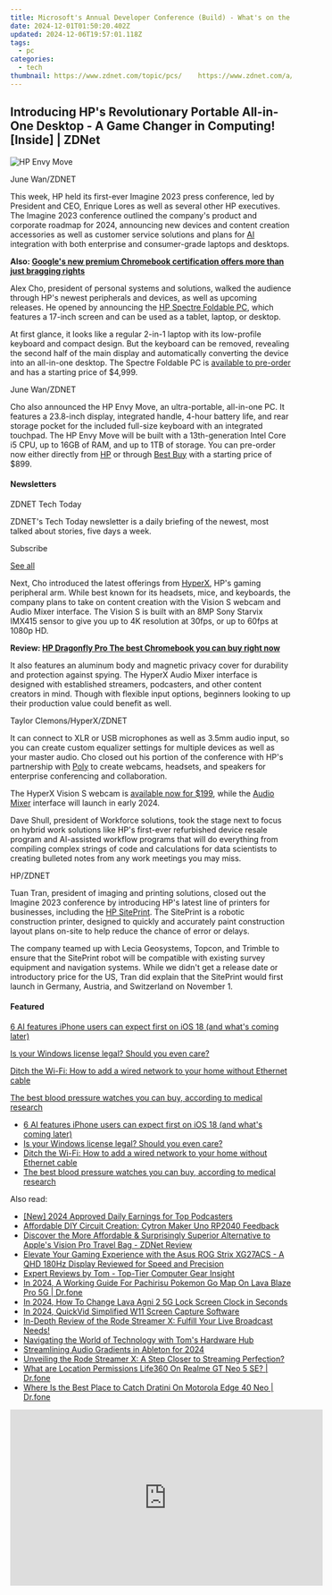 ```yaml
---
title: Microsoft's Annual Developer Conference (Build) - What's on the Agenda? How to Catch It Live and Top Exciting Reveals Await!
date: 2024-12-01T01:50:20.402Z
updated: 2024-12-06T19:57:01.118Z
tags:
  - pc
categories:
  - tech
thumbnail: https://www.zdnet.com/topic/pcs/    https://www.zdnet.com/a/img/resize/475df023df6b9d897484e2799294a5a1e9589c44/2023/08/30/a32be0fd-11eb-49e4-bdb6-5652372167da/dsc00260.jpg?width=170&height=96&fit=crop&auto=webp
---
```


## Introducing HP's Revolutionary Portable All-in-One Desktop - A Game Changer in Computing![Inside] | ZDNet

![HP Envy Move](https://www.zdnet.com/a/img/resize/8718f748f522e42590ee6b9fb1d8e2054a143a1a/2023/10/06/54f42afb-e698-464f-90a2-479024918a00/dsc09917.jpg?auto=webp&width=1280)

June Wan/ZDNET

This week, HP held its first-ever Imagine 2023 press conference, led by President and CEO, Enrique Lores as well as several other HP executives. The Imagine 2023 conference outlined the company's product and corporate roadmap for 2024, announcing new devices and content creation accessories as well as customer service solutions and plans for [AI](https://www.zdnet.com/article/what-is-ai-heres-everything-you-need-to-know-about-artificial-intelligence/) integration with both enterprise and consumer-grade laptops and desktops. 

**Also: [Google's new premium Chromebook certification offers more than just bragging rights](https://www.zdnet.com/article/googles-new-premium-chromebook-certification-offers-more-than-just-bragging-rights/)**

Alex Cho, president of personal systems and solutions, walked the audience through HP's newest peripherals and devices, as well as upcoming releases. He opened by announcing the [HP Spectre Foldable PC](https://www.zdnet.com/article/hp-unveils-5000-foldable-three-in-one-desktop-laptop-and-tablet/), which features a 17-inch screen and can be used as a tablet, laptop, or desktop. 

At first glance, it looks like a regular 2-in-1 laptop with its low-profile keyboard and compact design. But the keyboard can be removed, revealing the second half of the main display and automatically converting the device into an all-in-one desktop. The Spectre Foldable PC is [available to pre-order](https://shop-links.co/link/?url=https%3A%2F%2Fwww.bestbuy.com%2Fsite%2Fhp-spectre-3-in-1-17-2-5k-oled-touch-screen-foldable-laptop-intel-evo-platform-core-i7-16gb-memory-1tb-ssd-slate-blue%2F6553048.p%3FskuId%3D6553048&publisher_slug=itechdaily19598&exclusive=1) and has a starting price of $4,999.

June Wan/ZDNET

Cho also announced the HP Envy Move, an ultra-portable, all-in-one PC. It features a 23.8-inch display, integrated handle, 4-hour battery life, and rear storage pocket for the included full-size keyboard with an integrated touchpad. The HP Envy Move will be built with a 13th-generation Intel Core i5 CPU, up to 16GB of RAM, and up to 1TB of storage. You can pre-order now either directly from [HP](https://www.awin1.com/cread.php?awinmid=7168&awinaffid=423585&clickref=zd-%5F%5FCOM%5FCLICK%5FID%5F%5F-dtp&ued=https%3A%2F%2Fwww.hp.com%2Fus-en%2Fshop%2Fpdp%2Fhp-envy-move-all-in-one-24-cs0000-238-801t1av-1) or through [Best Buy](https://shop-links.co/link/?url=https%3A%2F%2Fwww.bestbuy.com%2Fsite%2Fhp-envy-move-23-8-qhd-touch-screen-portable-all-in-one-intel-core-i5-8gb-memory-512gb-ssd-shell-white%2F6554766.p%3FskuId%3D6554766&publisher_slug=itechdaily19598&exclusive=1) with a starting price of $899.

#### Newsletters

ZDNET Tech Today

ZDNET's Tech Today newsletter is a daily briefing of the newest, most talked about stories, five days a week.

 Subscribe

[See all](https://www.zdnet.com/newsletters/)

Next, Cho introduced the latest offerings from [HyperX](https://press.hp.com/us/en/blogs/2023/hyperx-webcam-audio-mixer.html), HP's gaming peripheral arm. While best known for its headsets, mice, and keyboards, the company plans to take on content creation with the Vision S webcam and Audio Mixer interface. The Vision S is built with an 8MP Sony Starvix IMX415 sensor to give you up to 4K resolution at 30fps, or up to 60fps at 1080p HD. 

**Review: [HP Dragonfly Pro The best Chromebook you can buy right now](https://www.zdnet.com/article/hp-dragonfly-pro-chromebook-review/)**

It also features an aluminum body and magnetic privacy cover for durability and protection against spying. The HyperX Audio Mixer interface is designed with established streamers, podcasters, and other content creators in mind. Though with flexible input options, beginners looking to up their production value could benefit as well. 

Taylor Clemons/HyperX/ZDNET

It can connect to XLR or USB microphones as well as 3.5mm audio input, so you can create custom equalizer settings for multiple devices as well as your master audio. Cho closed out his portion of the conference with HP's partnership with [Poly](https://press.hp.com/us/en/blogs/2023/poly-guide-meaningful-hybrid-work.html) to create webcams, headsets, and speakers for enterprise conferencing and collaboration.

The HyperX Vision S webcam is [available now for $199](https://hyperx.com/products/hyperx-vision-s-webcam?variant=43855670411421), while the [Audio Mixer](https://hyperx.com/collections/content-creation/products/hyperx-audio-mixer?variant=43855670378653) interface will launch in early 2024\. 

Dave Shull, president of Workforce solutions, took the stage next to focus on hybrid work solutions like HP's first-ever refurbished device resale program and AI-assisted workflow programs that will do everything from compiling complex strings of code and calculations for data scientists to creating bulleted notes from any work meetings you may miss. 

HP/ZDNET

Tuan Tran, president of imaging and printing solutions, closed out the Imagine 2023 conference by introducing HP's latest line of printers for businesses, including the [HP SitePrint](https://www.hp.com/us-en/printers/site-print/layout-robot.html). The SitePrint is a robotic construction printer, designed to quickly and accurately paint construction layout plans on-site to help reduce the chance of error or delays. 

The company teamed up with Lecia Geosystems, Topcon, and Trimble to ensure that the SitePrint robot will be compatible with existing survey equipment and navigation systems. While we didn't get a release date or introductory price for the US, Tran did explain that the SitePrint would first launch in Germany, Austria, and Switzerland on November 1.

#### Featured

[6 AI features iPhone users can expect first on iOS 18 (and what's coming later)](https://www.zdnet.com/article/6-ai-features-iphone-users-can-expect-first-on-ios-18-and-whats-coming-later/ "6 AI features iPhone users can expect first on iOS 18 (and what's coming later)")

[Is your Windows license legal? Should you even care?](https://www.zdnet.com/article/is-your-windows-license-legal-should-you-even-care/ "Is your Windows license legal? Should you even care?")

[Ditch the Wi-Fi: How to add a wired network to your home without Ethernet cable](https://www.zdnet.com/article/ditch-the-wi-fi-how-to-add-a-wired-network-to-your-home-without-ethernet-cable/ "Ditch the Wi-Fi: How to add a wired network to your home without Ethernet cable")

[The best blood pressure watches you can buy, according to medical research](https://www.zdnet.com/article/best-blood-pressure-watch/ "The best blood pressure watches you can buy, according to medical research")

* [6 AI features iPhone users can expect first on iOS 18 (and what's coming later)](https://www.zdnet.com/article/6-ai-features-iphone-users-can-expect-first-on-ios-18-and-whats-coming-later/ "6 AI features iPhone users can expect first on iOS 18 (and what's coming later)")
* [Is your Windows license legal? Should you even care?](https://www.zdnet.com/article/is-your-windows-license-legal-should-you-even-care/ "Is your Windows license legal? Should you even care?")
* [Ditch the Wi-Fi: How to add a wired network to your home without Ethernet cable](https://www.zdnet.com/article/ditch-the-wi-fi-how-to-add-a-wired-network-to-your-home-without-ethernet-cable/ "Ditch the Wi-Fi: How to add a wired network to your home without Ethernet cable")
* [The best blood pressure watches you can buy, according to medical research](https://www.zdnet.com/article/best-blood-pressure-watch/ "The best blood pressure watches you can buy, according to medical research")

<ins class="adsbygoogle"
     style="display:block"
     data-ad-format="autorelaxed"
     data-ad-client="ca-pub-7571918770474297"
     data-ad-slot="1223367746"></ins>

<ins class="adsbygoogle"
     style="display:block"
     data-ad-client="ca-pub-7571918770474297"
     data-ad-slot="8358498916"
     data-ad-format="auto"
     data-full-width-responsive="true"></ins>

<span class="atpl-alsoreadstyle">Also read:</span>
<div><ul>
<li><a href="https://fox-access.techidaily.com/new-2024-approved-daily-earnings-for-top-podcasters/"><u>[New] 2024 Approved Daily Earnings for Top Podcasters</u></a></li>
<li><a href="https://hardware-reviews.techidaily.com/affordable-diy-circuit-creation-cytron-maker-uno-rp2040-feedback/"><u>Affordable DIY Circuit Creation: Cytron Maker Uno RP2040 Feedback</u></a></li>
<li><a href="https://tech-renaissance.techidaily.com/discover-the-more-affordable-and-surprisingly-superior-alternative-to-apples-vision-pro-travel-bag-zdnet-review/"><u>Discover the More Affordable & Surprisingly Superior Alternative to Apple's Vision Pro Travel Bag - ZDNet Review</u></a></li>
<li><a href="https://hardware-reviews.techidaily.com/elevate-your-gaming-experience-with-the-asus-rog-strix-xg27acs-a-qhd-180hz-display-reviewed-for-speed-and-precision/"><u>Elevate Your Gaming Experience with the Asus ROG Strix XG27ACS - A QHD 180Hz Display Reviewed for Speed and Precision</u></a></li>
<li><a href="https://hardware-reviews.techidaily.com/expert-reviews-by-tom-top-tier-computer-gear-insight/"><u>Expert Reviews by Tom - Top-Tier Computer Gear Insight</u></a></li>
<li><a href="https://android-pokemon-go.techidaily.com/in-2024-a-working-guide-for-pachirisu-pokemon-go-map-on-lava-blaze-pro-5g-drfone-by-drfone-virtual-android/"><u>In 2024, A Working Guide For Pachirisu Pokemon Go Map On Lava Blaze Pro 5G | Dr.fone</u></a></li>
<li><a href="https://android-unlock.techidaily.com/in-2024-how-to-change-lava-agni-2-5g-lock-screen-clock-in-seconds-by-drfone-android/"><u>In 2024, How To Change Lava Agni 2 5G Lock Screen Clock in Seconds</u></a></li>
<li><a href="https://screen-mirroring-recording.techidaily.com/in-2024-quickvid-simplified-w11-screen-capture-software/"><u>In 2024, QuickVid Simplified W11 Screen Capture Software</u></a></li>
<li><a href="https://hardware-reviews.techidaily.com/1723341695305-in-depth-review-of-the-rode-streamer-x-fulfill-your-live-broadcast-needs/"><u>In-Depth Review of the Rode Streamer X: Fulfill Your Live Broadcast Needs!</u></a></li>
<li><a href="https://hardware-reviews.techidaily.com/navigating-the-world-of-technology-with-toms-hardware-hub/"><u>Navigating the World of Technology with Tom's Hardware Hub</u></a></li>
<li><a href="https://fox-helps.techidaily.com/streamlining-audio-gradients-in-ableton-for-2024/"><u>Streamlining Audio Gradients in Ableton for 2024</u></a></li>
<li><a href="https://hardware-reviews.techidaily.com/unveiling-the-rode-streamer-x-a-step-closer-to-streaming-perfection/"><u>Unveiling the Rode Streamer X: A Step Closer to Streaming Perfection?</u></a></li>
<li><a href="https://fake-location.techidaily.com/what-are-location-permissions-life360-on-realme-gt-neo-5-se-drfone-by-drfone-virtual-android/"><u>What are Location Permissions Life360 On Realme GT Neo 5 SE? | Dr.fone</u></a></li>
<li><a href="https://android-pokemon-go.techidaily.com/where-is-the-best-place-to-catch-dratini-on-motorola-edge-40-neo-drfone-by-drfone-virtual-android/"><u>Where Is the Best Place to Catch Dratini On Motorola Edge 40 Neo | Dr.fone</u></a></li>
</ul></div>

<!-- affiliate ads begin -->
<iframe width="560" height="315" src="https://www.youtube.com/embed/XIUatTFH0Zw?si=ZCtoBtIy18y2F5Vc" title="YouTube video player" frameborder="0" allow="accelerometer; autoplay; clipboard-write; encrypted-media; gyroscope; picture-in-picture; web-share" referrerpolicy="strict-origin-when-cross-origin" allowfullscreen></iframe>
<!-- affiliate ads end -->

